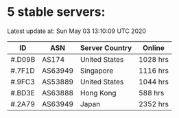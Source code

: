 # 5 stable servers:

Latest update at: Sun May 03 13:10:09 UTC 2020

| ID | ASN | Server Country | Online |
| -- | --- | -------------- | ------ |
| #.D09B | AS174 | United States | 1028 hrs |
| #.7F1D | AS63949 | Singapore | 1116 hrs |
| #.9FC3 | AS53889 | United States | 1044 hrs |
| #.BD3E | AS63888 | Hong Kong | 588 hrs |
| #.2A79 | AS63949 | Japan | 2352 hrs |

